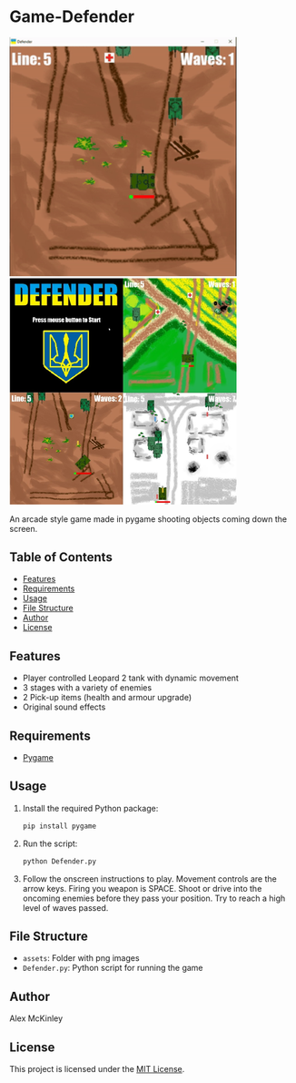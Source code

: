 # Game-Defender

<img src="assets/preview.gif" width="400">
<img src="screenshots.jpg" width="400">

An arcade style game made in pygame shooting objects coming down the screen.

## Table of Contents
- [Features](#features)
- [Requirements](#requirements)
- [Usage](#usage)
- [File Structure](#file-structure)
- [Author](#author)
- [License](#license)

## Features
- Player controlled Leopard 2 tank with dynamic movement
- 3 stages with a variety of enemies
- 2 Pick-up items (health and armour upgrade)
- Original sound effects

## Requirements
- [Pygame](https://pypi.org/project/pygame/)

## Usage
1. Install the required Python package:

   ```bash
   pip install pygame
   ```

2. Run the script:

   ```bash
   python Defender.py
   ```

3. Follow the onscreen instructions to play. Movement controls are the arrow keys. Firing you weapon is SPACE. Shoot or drive into the oncoming enemies before they pass your position. Try to reach a high level of waves passed.

## File Structure
- `assets`: Folder with png images
- `Defender.py`: Python script for running the game

## Author
Alex McKinley

## License
This project is licensed under the [MIT License](LICENSE).
